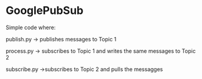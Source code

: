# GooglePubSub

Simple code where:

publish.py -> publishes messages to Topic 1

process.py -> subscribes to Topic 1 and writes the same messages to Topic 2

subscribe.py ->subscribes to Topic 2 and pulls the messagges
